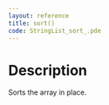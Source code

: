 ```yaml
---
layout: reference
title: sort()
code: StringList_sort_.pde
---
```


# Description

Sorts the array in place.

